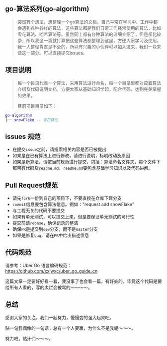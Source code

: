 ## go-算法系列(go-algorithm)


> 突然有个想法，想整理一个go算法的文档。自己平常在学习中、工作中都会遇到各种各样的算法，这些算法都是我们日常工作经常使用的算法，比如雪花算法、哈希算法等。虽然网上都有各种算法的详细介绍了，但是都比较杂，所以我这一篇就打算把这些算法都整理到这里，方便大家学习及使用。我一人整理肯定是不全的，所以有兴趣的小伙伴可以加入进来，我们一块来做这一部分。可以直接提交issues。



## 项目说明

> 每一个目录代表一个算法，采用算法进行命名，每一个目录里都对应着算法介绍及代码说明文档，方便大家从基础知识学起，配合代码，达到完美掌握的效果。
>
> 目前项目目录如下：

```lua
go-algorithm
├── snowFlake -- 雪花算法
```



## issues 规范

- 在提交`issue`之前，请搜索相关内容是否已被提出
- 如果是在已有算法上进行修改，请进行说明，标明改动及原因
- 如果是新算法，请按当前规范进行提交，包括：算法命名文件夹，每个文件下都带有代码及`readme.md`，`readme.md`要包含基础学习知识以及代码讲解。

## Pull Request规范

- 请先`fork`一份到自己的项目下，不要直接在仓库下建分支
- `commit`信息要包含算法信息。例如："request add snowFlake"
- 与工程无关的代码不要提交
- 如果有单元测试，可以提交上来，但是要保证单元测试的可行性
- 提交前请`rebase`，确保记录的整洁
- 确保`PR`是提交到`dev`分支，而不是`master`分支
- 如果是修复`bug`，请在`PR`中给出描述信息



## 代码规范

请参考：Uber Go 语言编码规范：https://github.com/xxjwxc/uber_go_guide_cn

这篇文章一定要好好看一看，我没事了也会看一篇，有好处的。毕竟这个代码是要给所有人看的，写的太烂会被骂的～～～～。



## 总结

感谢大家的关注，我们一起努力，慢慢变的强大起来吧。

贴一句我偶像的一句话：总有一个人要赢，为什么不是我呢～～～。

努力吧，贴汁们～～～。

